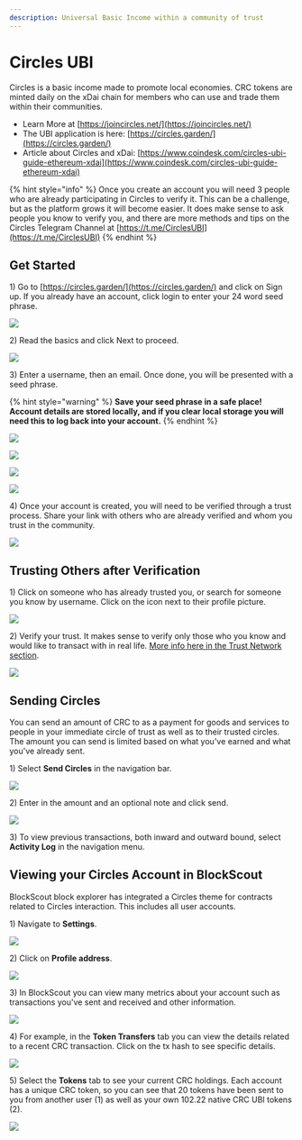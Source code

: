 ```yaml
---
description: Universal Basic Income within a community of trust
---
```


# Circles UBI

Circles is a basic income made to promote local economies. CRC tokens are minted daily on the xDai chain for members who can use and trade them within their communities.

* Learn More at [https://joincircles.net/](https://joincircles.net/)
* The UBI application is here: [https://circles.garden/](https://circles.garden/)
* Article about Circles and xDai: [https://www.coindesk.com/circles-ubi-guide-ethereum-xdai](https://www.coindesk.com/circles-ubi-guide-ethereum-xdai)

{% hint style="info" %}
Once you create an account you will need 3 people who are already participating in Circles to verify it. This can be a challenge, but as the platform grows it will become easier. It does make sense to ask people you know to verify you, and there are more methods and tips on the Circles Telegram Channel at [https://t.me/CirclesUBI](https://t.me/CirclesUBI)
{% endhint %}

## Get Started

1\) Go to [https://circles.garden/](https://circles.garden/) and click on Sign up. If you already have an account, click login to enter your 24 word seed phrase.

![](../../.gitbook/assets/circlesn1.jpg)

2\) Read the basics and click Next to proceed.

![](../../.gitbook/assets/circles-n2.jpg)

3\) Enter a username, then an email. Once done, you will be presented with a seed phrase. 

{% hint style="warning" %}
**Save your seed phrase in a safe place! Account details are stored locally, and if you clear local storage you will need this to log back into your account.**
{% endhint %}

![](../../.gitbook/assets/cusr.jpg)

![](../../.gitbook/assets/cemail.jpg)

![](../../.gitbook/assets/cseed.jpg)

![](../../.gitbook/assets/cphoto%20%281%29%20%281%29%20%281%29.jpg)

4\) Once your account is created, you will need to be verified through a trust process. Share your link with others who are already verified and whom you trust in the community.

![](../../.gitbook/assets/circles-sign1.jpg)

## Trusting Others after Verification

1\) Click on someone who has already trusted you, or search for someone you know by username. Click on the icon next to their profile picture.

![](../../.gitbook/assets/trust1.png)

2\) Verify your trust. It makes sense to verify only those who you know and would like to transact with in real life. [More info here in the Trust Network section](https://joincircles.net/faq).

![](../../.gitbook/assets/circes2.png)

## Sending Circles

You can send an amount of CRC to as a payment for goods and services to people in your immediate circle of trust as well as to their trusted circles. The amount you can send is limited based on what you've earned and what you've already sent.

1\)  Select **Send Circles** in the navigation bar.

![](../../.gitbook/assets/circes3.png)

2\) Enter in the amount and an optional note and click send.

![](../../.gitbook/assets/circes4.png)

3\) To view previous transactions, both inward and outward bound, select **Activity Log** in the navigation menu. 

## Viewing your Circles Account in BlockScout

BlockScout block explorer has integrated a Circles theme for contracts related to Circles interaction. This includes all user accounts. 

1\) Navigate to **Settings**.

![](../../.gitbook/assets/settings1.png)

2\) Click on **Profile address**.

![](../../.gitbook/assets/settings2.png)

3\) In BlockScout you can view many metrics about your account such as transactions you've sent and received and other information.

![](../../.gitbook/assets/settings3.png)

4\) For example, in the **Token Transfers** tab you can view the details related to a recent CRC transaction. Click on the tx hash to see specific details.

![](../../.gitbook/assets/settings4.png)

5\) Select the **Tokens** tab to see your current CRC holdings. Each account has a unique CRC token, so you can see that 20 tokens have been sent to you from another user \(1\) as well as your own 102.22 native CRC UBI tokens \(2\).

![](../../.gitbook/assets/settings5.png)









